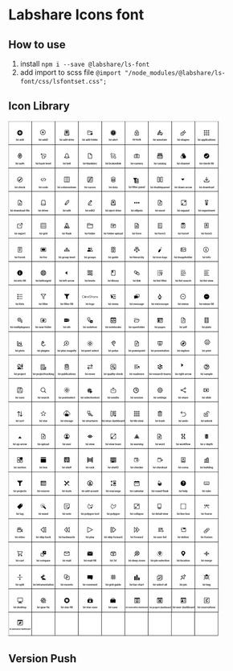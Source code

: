 # Labshare Icons font

## How to use
1. install `npm i --save @labshare/ls-font`
2. add import to scss file `@import "/node_modules/@labshare/ls-font/css/lsfontset.css";`


## Icon Library 
![IconLibray](image-documentation/icon-doc.png)


## Version Push
